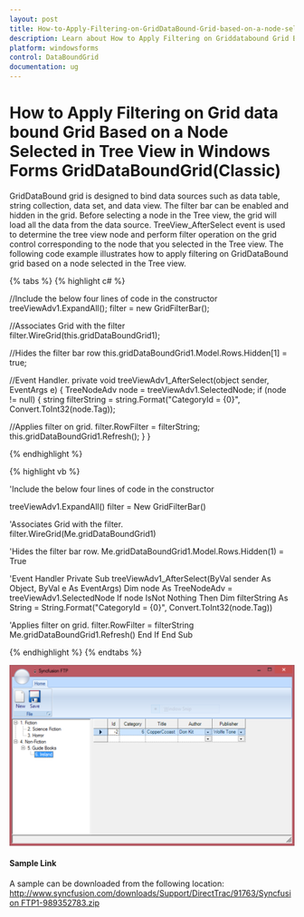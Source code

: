 ```yaml
---
layout: post
title: How-to-Apply-Filtering-on-GridDataBound-Grid-based-on-a-node-selected-in-tree-view | Windows Forms | Syncfusion
description: Learn about How to Apply Filtering on Griddatabound Grid Based on a Node Selected in Tree View support in Syncfusion Windows Forms GridDataBoundGrid(Classic) control and more details.
platform: windowsforms
control: DataBoundGrid
documentation: ug
---
```


# How to Apply Filtering on Grid data bound Grid Based on a Node Selected in Tree View in Windows Forms GridDataBoundGrid(Classic)

GridDataBound grid is designed to bind data sources such as data table, string collection, data set, and data view. The filter bar can be enabled and hidden in the grid. Before selecting a node in the Tree view, the grid will load all the data from the data source. TreeView_AfterSelect event is used to determine the tree view node and perform filter operation on the grid control corresponding to the node that you selected in the Tree view. The following code example illustrates how to apply filtering on GridDataBound grid based on a node selected in the Tree view.

{% tabs %}
{% highlight c# %}

//Include the below four lines of code in the constructor
treeViewAdv1.ExpandAll();
filter = new GridFilterBar();

//Associates Grid with the filter            
filter.WireGrid(this.gridDataBoundGrid1);   

//Hides the filter bar row
this.gridDataBoundGrid1.Model.Rows.Hidden[1] = true;  

//Event Handler.
private void treeViewAdv1_AfterSelect(object sender, EventArgs e)
{
    TreeNodeAdv node = treeViewAdv1.SelectedNode;
    if (node != null)
    {
        string filterString = string.Format("CategoryId = {0}",          Convert.ToInt32(node.Tag));

//Applies filter on grid.
filter.RowFilter = filterString;      
this.gridDataBoundGrid1.Refresh();
     }
}

{% endhighlight %}

{% highlight vb %}

'Include the below four lines of code in the constructor



treeViewAdv1.ExpandAll()
filter = New GridFilterBar()

'Associates Grid with the filter.            
filter.WireGrid(Me.gridDataBoundGrid1)

'Hides the filter bar row.
Me.gridDataBoundGrid1.Model.Rows.Hidden(1) = True

'Event Handler
Private Sub treeViewAdv1_AfterSelect(ByVal sender As Object, ByVal e As EventArgs)
Dim node As TreeNodeAdv = treeViewAdv1.SelectedNode
If node IsNot Nothing Then
Dim filterString As String = String.Format("CategoryId = {0}", Convert.ToInt32(node.Tag))

'Applies filter on grid.
filter.RowFilter = filterString
Me.gridDataBoundGrid1.Refresh()
End If
End Sub

{% endhighlight %}
{% endtabs %}


![How-to-Apply-Filtering-on-GridDataBound-Grid-based_img1](How-to-Apply-Filtering-on-GridDataBound-Grid-based_images/How-to-Apply-Filtering-on-GridDataBound-Grid-based_img1.png)



#### Sample Link

A sample can be downloaded from the following location: [http://www.syncfusion.com/downloads/Support/DirectTrac/91763/Syncfusion FTP1-989352783.zip](http://www.syncfusion.com/downloads/Support/DirectTrac/91763/Syncfusion%20FTP1-989352783.zip)

